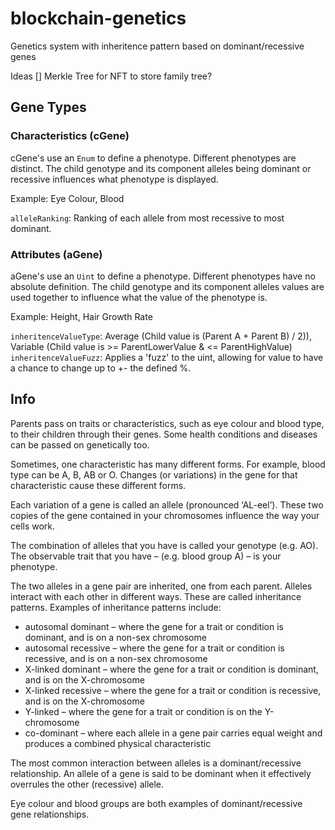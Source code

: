 # blockchain-genetics
Genetics system with inheritence pattern based on dominant/recessive genes

Ideas
[] Merkle Tree for NFT to store family tree?

## Gene Types

### Characteristics (cGene)

cGene's use an `Enum` to define a phenotype. Different phenotypes are distinct.
The child genotype and its component alleles being dominant or recessive influences what phenotype is displayed.

Example: Eye Colour, Blood

`alleleRanking`: Ranking of each allele from most recessive to most dominant.

### Attributes (aGene)

aGene's use an `Uint` to define a phenotype. Different phenotypes have no absolute definition.
The child genotype and its component alleles values are used together to influence what the value of the phenotype is.

Example: Height, Hair Growth Rate

`inheritenceValueType`: Average (Child value is (Parent A + Parent B) / 2)), Variable (Child value is >= ParentLowerValue & <= ParentHighValue)
`inheritenceValueFuzz`: Applies a 'fuzz' to the uint, allowing for value to have a chance to change up to +- the defined %. 

## Info

Parents pass on traits or characteristics, such as eye colour and blood type, to their children through their genes. Some health conditions and diseases can be passed on genetically too.

Sometimes, one characteristic has many different forms. For example, blood type can be A, B, AB or O. Changes (or variations) in the gene for that characteristic cause these different forms.

Each variation of a gene is called an allele (pronounced ‘AL-eel’). These two copies of the gene contained in your chromosomes influence the way your cells work.

The combination of alleles that you have is called your genotype (e.g. AO). The observable trait that you have – (e.g. blood group A) – is your phenotype.

The two alleles in a gene pair are inherited, one from each parent. Alleles interact with each other in different ways. These are called inheritance patterns. Examples of inheritance patterns include:

- autosomal dominant – where the gene for a trait or condition is dominant, and is on a non-sex chromosome
- autosomal recessive – where the gene for a trait or condition is recessive, and is on a non-sex chromosome
- X-linked dominant – where the gene for a trait or condition is dominant, and is on the X-chromosome
- X-linked recessive – where the gene for a trait or condition is recessive, and is on the X-chromosome
- Y-linked – where the gene for a trait or condition is on the Y-chromosome
- co-dominant – where each allele in a gene pair carries equal weight and produces a combined physical characteristic

The most common interaction between alleles is a dominant/recessive relationship. An allele of a gene is said to be dominant when it effectively overrules the other (recessive) allele.

Eye colour and blood groups are both examples of dominant/recessive gene relationships.
